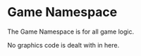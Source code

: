 # Game Namespace

The Game Namespace is for all game logic.

No graphics code is dealt with in here.